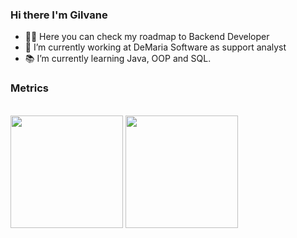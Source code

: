 ### Hi there I'm Gilvane

- 👨‍💻 Here you can check my roadmap to Backend Developer
- 🔭 I’m currently working at DeMaria Software as support analyst
- 📚 I’m currently learning Java, OOP and SQL.



<h3>Metrics</h3>
<br>
<div align="left">
  <img height="180em" src="https://github-readme-stats.vercel.app/api?username=gilvaneamaro&show_icons=true&theme=dark"/>
  <img height="180em" src="https://github-readme-stats.vercel.app/api/top-langs/?username=gilvaneamaro&theme=dark"/>
</div>
